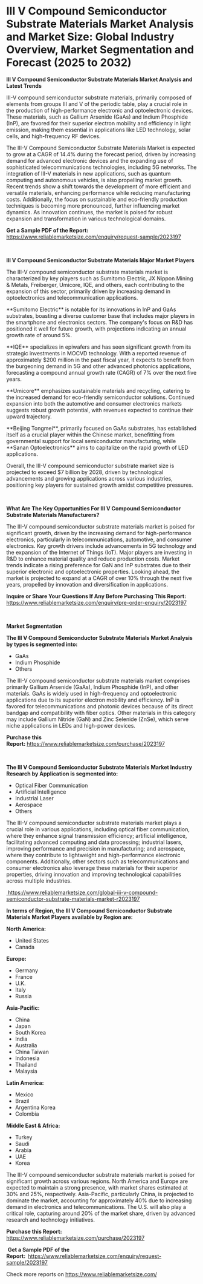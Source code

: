 <p><h1>III V Compound Semiconductor Substrate Materials Market Analysis and Market Size: Global Industry Overview, Market Segmentation and Forecast (2025 to 2032)</h1></p><p><strong>III V Compound Semiconductor Substrate Materials Market Analysis and Latest Trends</strong></p>
<p><p>III-V compound semiconductor substrate materials, primarily composed of elements from groups III and V of the periodic table, play a crucial role in the production of high-performance electronic and optoelectronic devices. These materials, such as Gallium Arsenide (GaAs) and Indium Phosphide (InP), are favored for their superior electron mobility and efficiency in light emission, making them essential in applications like LED technology, solar cells, and high-frequency RF devices.</p><p>The III-V Compound Semiconductor Substrate Materials Market is expected to grow at a CAGR of 14.4% during the forecast period, driven by increasing demand for advanced electronic devices and the expanding use of sophisticated telecommunications technologies, including 5G networks. The integration of III-V materials in new applications, such as quantum computing and autonomous vehicles, is also propelling market growth. Recent trends show a shift towards the development of more efficient and versatile materials, enhancing performance while reducing manufacturing costs. Additionally, the focus on sustainable and eco-friendly production techniques is becoming more pronounced, further influencing market dynamics. As innovation continues, the market is poised for robust expansion and transformation in various technological domains.</p></p>
<p><strong>Get a Sample PDF of the Report:&nbsp;</strong> <a href="https://www.reliablemarketsize.com/enquiry/request-sample/2023197?utm_campaign=2803&utm_medium=2&utm_source=Github&utm_content=ia&utm_term=29032025&utm_id=iii-v-compound-semiconductor-substrate-materials">https://www.reliablemarketsize.com/enquiry/request-sample/2023197</a></p>
<p>&nbsp;</p>
<p><strong>III V Compound Semiconductor Substrate Materials Major Market Players</strong></p>
<p><p>The III-V compound semiconductor substrate materials market is characterized by key players such as Sumitomo Electric, JX Nippon Mining & Metals, Freiberger, Umicore, IQE, and others, each contributing to the expansion of this sector, primarily driven by increasing demand in optoelectronics and telecommunication applications.</p><p>**Sumitomo Electric** is notable for its innovations in InP and GaAs substrates, boasting a diverse customer base that includes major players in the smartphone and electronics sectors. The company's focus on R&D has positioned it well for future growth, with projections indicating an annual growth rate of around 5%.</p><p>**IQE** specializes in epiwafers and has seen significant growth from its strategic investments in MOCVD technology. With a reported revenue of approximately $200 million in the past fiscal year, it expects to benefit from the burgeoning demand in 5G and other advanced photonics applications, forecasting a compound annual growth rate (CAGR) of 7% over the next five years.</p><p>**Umicore** emphasizes sustainable materials and recycling, catering to the increased demand for eco-friendly semiconductor solutions. Continued expansion into both the automotive and consumer electronics markets suggests robust growth potential, with revenues expected to continue their upward trajectory.</p><p>**Beijing Tongmei**, primarily focused on GaAs substrates, has established itself as a crucial player within the Chinese market, benefitting from governmental support for local semiconductor manufacturing, while **Sanan Optoelectronics** aims to capitalize on the rapid growth of LED applications.</p><p>Overall, the III-V compound semiconductor substrate market size is projected to exceed $7 billion by 2028, driven by technological advancements and growing applications across various industries, positioning key players for sustained growth amidst competitive pressures.</p></p>
<p>&nbsp;</p>
<p><strong>What Are The Key Opportunities For III V Compound Semiconductor Substrate Materials Manufacturers?</strong></p>
<p><p>The III-V compound semiconductor substrate materials market is poised for significant growth, driven by the increasing demand for high-performance electronics, particularly in telecommunications, automotive, and consumer electronics. Key growth drivers include advancements in 5G technology and the expansion of the Internet of Things (IoT). Major players are investing in R&D to enhance material quality and reduce production costs. Market trends indicate a rising preference for GaN and InP substrates due to their superior electronic and optoelectronic properties. Looking ahead, the market is projected to expand at a CAGR of over 10% through the next five years, propelled by innovation and diversification in applications.</p></p>
<p><strong>Inquire or Share Your Questions If Any Before Purchasing This Report:</strong> <a href="https://www.reliablemarketsize.com/enquiry/pre-order-enquiry/2023197?utm_campaign=2803&utm_medium=2&utm_source=Github&utm_content=ia&utm_term=29032025&utm_id=iii-v-compound-semiconductor-substrate-materials">https://www.reliablemarketsize.com/enquiry/pre-order-enquiry/2023197</a></p>
<p>&nbsp;</p>
<p><strong>Market Segmentation</strong></p>
<p><strong>The III V Compound Semiconductor Substrate Materials Market Analysis by types is segmented into:</strong></p>
<p><ul><li>GaAs</li><li>Indium Phosphide</li><li>Others</li></ul></p>
<p><p>The III-V compound semiconductor substrate materials market comprises primarily Gallium Arsenide (GaAs), Indium Phosphide (InP), and other materials. GaAs is widely used in high-frequency and optoelectronic applications due to its superior electron mobility and efficiency. InP is favored for telecommunications and photonic devices because of its direct bandgap and compatibility with fiber optics. Other materials in this category may include Gallium Nitride (GaN) and Zinc Selenide (ZnSe), which serve niche applications in LEDs and high-power devices.</p></p>
<p><strong>Purchase this Report:&nbsp;</strong><a href="https://www.reliablemarketsize.com/purchase/2023197?utm_campaign=2803&utm_medium=2&utm_source=Github&utm_content=ia&utm_term=29032025&utm_id=iii-v-compound-semiconductor-substrate-materials">https://www.reliablemarketsize.com/purchase/2023197</a></p>
<p>&nbsp;</p>
<p><strong>The III V Compound Semiconductor Substrate Materials Market Industry Research by Application is segmented into:</strong></p>
<p><ul><li>Optical Fiber Communication</li><li>Artificial Intelligence</li><li>Industrial Laser</li><li>Aerospace</li><li>Others</li></ul></p>
<p><p>The III-V compound semiconductor substrate materials market plays a crucial role in various applications, including optical fiber communication, where they enhance signal transmission efficiency; artificial intelligence, facilitating advanced computing and data processing; industrial lasers, improving performance and precision in manufacturing; and aerospace, where they contribute to lightweight and high-performance electronic components. Additionally, other sectors such as telecommunications and consumer electronics also leverage these materials for their superior properties, driving innovation and improving technological capabilities across multiple industries.</p></p>
<p><a href="https://www.reliablemarketsize.com/global-iii-v-compound-semiconductor-substrate-materials-market-r2023197?utm_campaign=2803&utm_medium=2&utm_source=Github&utm_content=ia&utm_term=29032025&utm_id=iii-v-compound-semiconductor-substrate-materials">&nbsp;https://www.reliablemarketsize.com/global-iii-v-compound-semiconductor-substrate-materials-market-r2023197</a></p>
<p><strong>In terms of Region, the III V Compound Semiconductor Substrate Materials Market Players available by Region are:</strong></p>
<p>
    <p> <strong> North America: </strong>
        <ul>
            <li>United States</li>
            <li>Canada</li>
        </ul>
        </p> 
    <p> <strong> Europe: </strong>
        <ul>
            <li>Germany</li>
            <li>France</li>
            <li>U.K.</li>
            <li>Italy</li>
            <li>Russia</li>
        </ul>
        </p> 
    <p> <strong> Asia-Pacific: </strong>
        <ul>
            <li>China</li>
            <li>Japan</li>
            <li>South Korea</li>
            <li>India</li>
            <li>Australia</li>
            <li>China Taiwan</li>
            <li>Indonesia</li>
            <li>Thailand</li>
            <li>Malaysia</li>
        </ul>
        </p> 
    <p> <strong> Latin America: </strong>
        <ul>
            <li>Mexico</li>
            <li>Brazil</li>
            <li>Argentina Korea</li>
            <li>Colombia</li>
        </ul>
        </p> 
    <p> <strong> Middle East & Africa: </strong>
        <ul>
            <li>Turkey</li>
            <li>Saudi</li>
            <li>Arabia</li>
            <li>UAE</li>
            <li>Korea</li>
        </ul>
    </p>
    </p>
<p><p>The III-V compound semiconductor substrate materials market is poised for significant growth across various regions. North America and Europe are expected to maintain a strong presence, with market shares estimated at 30% and 25%, respectively. Asia-Pacific, particularly China, is projected to dominate the market, accounting for approximately 40% due to increasing demand in electronics and telecommunications. The U.S. will also play a critical role, capturing around 20% of the market share, driven by advanced research and technology initiatives.</p></p>
<p><strong>Purchase this Report: </strong><a href="https://www.reliablemarketsize.com/purchase/2023197?utm_campaign=2803&utm_medium=2&utm_source=Github&utm_content=ia&utm_term=29032025&utm_id=iii-v-compound-semiconductor-substrate-materials">https://www.reliablemarketsize.com/purchase/2023197</a></p>
<p>&nbsp;<strong>Get a Sample PDF of the Report:&nbsp;&nbsp;</strong><a href="https://www.reliablemarketsize.com/enquiry/request-sample/2023197?utm_campaign=2803&utm_medium=2&utm_source=Github&utm_content=ia&utm_term=29032025&utm_id=iii-v-compound-semiconductor-substrate-materials">https://www.reliablemarketsize.com/enquiry/request-sample/2023197</a></p>
<p><strong></strong></p>
<p>Check more reports on <a href="https://www.reliablemarketsize.com/?utm_campaign=2803&utm_medium=2&utm_source=Github&utm_content=ia&utm_term=29032025&utm_id=iii-v-compound-semiconductor-substrate-materials">https://www.reliablemarketsize.com/</a></p>